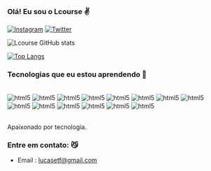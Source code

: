 ### Olá! Eu sou o Lcourse ✌️

[![Instagram](https://img.shields.io/badge/Instagram-E4405F?style=for-the-badge&logo=instagram&logoColor=white)](https://instagram.com/savethxcourse)
[![Twitter](https://img.shields.io/badge/Twitter-1DA1F2?style=for-the-badge&logo=twitter&logoColor=white)](https://twitter.com/savethatcourse)

![Lcourse GitHub stats](https://github-readme-stats.vercel.app/api?username=Lcourse&show_icons=true&theme=radical)

[![Top Langs](https://github-readme-stats.vercel.app/api/top-langs/?username=Lcourse&layout=compact)](https://github.com/anuraghazra/github-readme-stats)

### Tecnologias que eu estou aprendendo 🍎

<div style="display: inline_block"><br/>
<img align="center" alt=html5 src="https://img.shields.io/badge/HTML5-E34F26?style=for-the-badge&logo=html5&logoColor=white" />
<img align="center" alt=html5 src="https://img.shields.io/badge/CSS3-1572B6?style=for-the-badge&logo=css3&logoColor=white" />
<img align="center" alt=html5 src="https://img.shields.io/badge/JavaScript-F7DF1E?style=for-the-badge&logo=javascript&logoColor=black" />
<img align="center" alt=html5 src="https://img.shields.io/badge/Java-ED8B00?style=for-the-badge&logo=java&logoColor=white" />
<img align="center" alt=html5 src="https://img.shields.io/badge/TypeScript-007ACC?style=for-the-badge&logo=typescript&logoColor=white" />
<img align="center" alt=html5 src="https://img.shields.io/badge/Node.js-43853D?style=for-the-badge&logo=node.js&logoColor=white" />
<img align="center" alt=html5 src="https://img.shields.io/badge/PHP-777BB4?style=for-the-badge&logo=php&logoColor=white" />
<img align="center" alt=html5 src="https://img.shields.io/badge/jQuery-0769AD?style=for-the-badge&logo=jquery&logoColor=white" />
<img align="center" alt=html5 src="https://img.shields.io/badge/MySQL-00000F?style=for-the-badge&logo=mysql&logoColor=white" />
<img align="center" alt=html5 src="https://img.shields.io/badge/Bootstrap-563D7C?style=for-the-badge&logo=bootstrap&logoColor=white" />
<img align="center" alt=html5 src="https://img.shields.io/badge/Python-14354C?style=for-the-badge&logo=python&logoColor=white" />
<img align="center" alt=html5 src="https://img.shields.io/badge/C%2B%2B-00599C?style=for-the-badge&logo=c%2B%2B&logoColor=white" />
<img align="center" alt=html5 src="https://img.shields.io/badge/React-20232A?style=for-the-badge&logo=react&logoColor=61DAFB" />
<img align="center" alt=html5 src="https://img.shields.io/badge/Flutter-02569B?style=for-the-badge&logo=flutter&logoColor=white" />


</div><br/>



Apaixonado por tecnologia.

### Entre em contato: 😼

- Email : lucasetf@gmail.com
